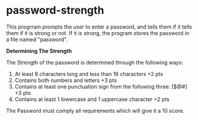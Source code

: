 # password-strength

This progrram prompts the user to enter a password, and tells them if it tells them if it is strong or not. If it is strong, the program stores the password in a file named "password".

**Determining The Strength**

The Strength of the password is determined through the following ways:
1. At least 8 characters long and less than 16 characters     	             +2 pts
2. Contains both numbers and letters	                                       +3 pts
3. Contains at least one punctuation sign from the following three: [$@#]	   +3 pts
4. Contains at least 1 lowercase and 1 uppercase character	                 +2 pts

The Password must comply all requirements which will give it a 10 score.


